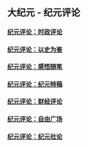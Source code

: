 ## 大纪元 - 纪元评论

#### [纪元评论：时政评论](indexes/nsc1025/README.md?04180330)
#### [纪元评论：以史为鉴](indexes/nsc1028/README.md?04180330)
#### [纪元评论：感悟随笔](indexes/nsc1035/README.md?04180330)
#### [纪元评论：纪元特稿](indexes/nsc424/README.md?04180330)
#### [纪元评论：财经评论](indexes/nsc1026/README.md?04180330)
#### [纪元评论：自由广场](indexes/nsc993/README.md?04180330)
#### [纪元评论：纪元社论](indexes/nsc422/README.md?04180330)
